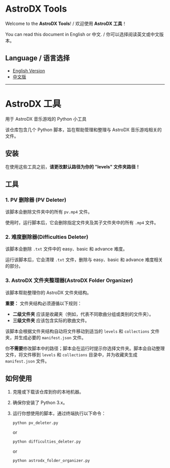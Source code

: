 # AstroDX Tools

Welcome to the **AstroDX Tools**! / 欢迎使用 **AstroDX 工具**！

You can read this document in English or 中文. / 你可以选择阅读英文或中文版本。

## Language / 语言选择

- [English Version](README.md)
- [中文版](README.zh.md)

---
# AstroDX 工具

用于 AstroDX 音乐游戏的 Python 小工具

该仓库包含几个 Python 脚本，旨在帮助管理和整理与 AstroDX 音乐游戏相关的文件。

## 安装

在使用这些工具之前，**请更改默认路径为你的 "levels" 文件夹路径！**

## 工具

### 1. **PV 删除器** (PV Deleter)
该脚本会删除文件夹中的所有 `pv.mp4` 文件。

使用时，运行脚本后，它会删除指定文件夹及其子文件夹中的所有 `.mp4` 文件。

### 2. **难度删除器**(Difficulties Deleter)
该脚本会删除 `.txt` 文件中的 easy、basic 和 advance 难度。

运行该脚本后，它会清理 `.txt` 文件，删除与 easy、basic 和 advance 难度相关的部分。

### 3. **AstroDX 文件夹整理器**(AstroDX Folder Organizer)
该脚本帮助整理你的 AstroDX 文件夹结构。

**重要：** 文件夹结构必须遵循以下规则：
- **二级文件夹** 应该是收藏夹（例如，代表不同歌曲分组或类别的文件夹）。
- **三级文件夹** 应该包含实际的歌曲文件。

该脚本会根据文件夹结构自动将文件移动到适当的 `levels` 和 `collections` 文件夹，并生成必要的 `manifest.json` 文件。

你**不需要**修改脚本中的路径；脚本会在运行时提示你选择文件夹。脚本会自动整理文件，将文件移到 `levels` 和 `collections` 目录中，并为收藏夹生成 `manifest.json` 文件。

## 如何使用

1. 克隆或下载该仓库到你的本地机器。
2. 确保你安装了 Python 3.x。
3. 运行你想使用的脚本，通过终端执行以下命令：

   ```bash
   python pv_deleter.py
   ```

   or
   
   ```bash
   python difficulties_deleter.py
   ```

   or

   ```bash
   python astrodx_folder_organizer.py
   ```